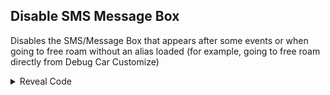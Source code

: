 ## Disable SMS Message Box

Disables the SMS/Message Box that appears after some events or when going to free roam without an alias loaded (for example, going to free roam directly from Debug Car Customize)

<details>
<summary>Reveal Code</summary>

```powerpc
0422C14C 38000001
```
</details>